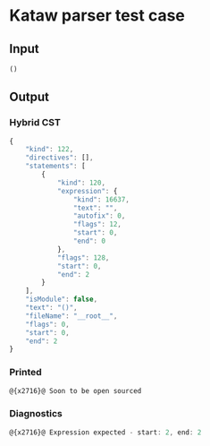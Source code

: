 # Kataw parser test case

## Input

`````js
()
`````

## Output

### Hybrid CST

```javascript
{
    "kind": 122,
    "directives": [],
    "statements": [
        {
            "kind": 120,
            "expression": {
                "kind": 16637,
                "text": "",
                "autofix": 0,
                "flags": 12,
                "start": 0,
                "end": 0
            },
            "flags": 128,
            "start": 0,
            "end": 2
        }
    ],
    "isModule": false,
    "text": "()",
    "fileName": "__root__",
    "flags": 0,
    "start": 0,
    "end": 2
}
```

### Printed

```javascript
@{x2716}@ Soon to be open sourced
```

### Diagnostics

```javascript
@{x2716}@ Expression expected - start: 2, end: 2

```

